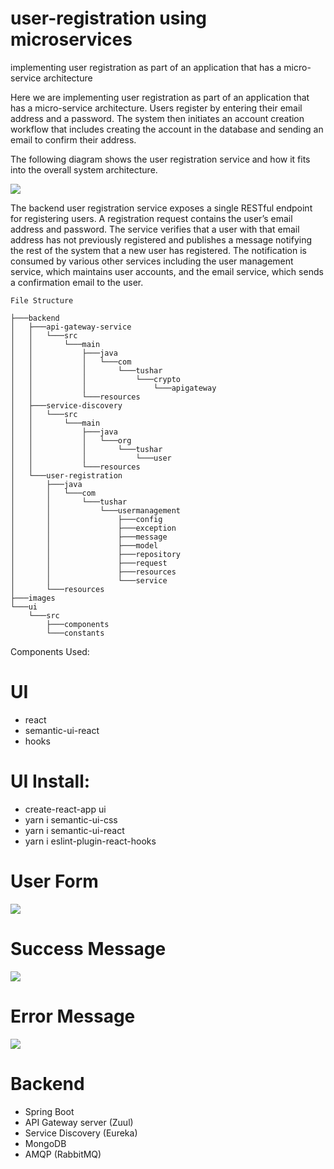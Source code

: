 # user-registration using microservices
implementing user registration as part of an application that has a micro-service architecture


Here we are implementing user registration as part of an application that has a micro-service architecture. Users register by 
entering their email address and a password. The system then initiates an account creation workflow that includes creating the account in the database and sending an email to confirm their address. 

The following diagram shows the user registration service and how it fits into the overall system architecture.

![](https://github.com/tushargoel86/user-registration/blob/master/images/diagram.png)


The backend user registration service exposes a single RESTful endpoint for registering users. A registration request contains the user’s email address and password. The service verifies that a user with that email address has not previously registered and publishes a message notifying the rest of the system that a new user has registered. The notification is consumed by various other services including the user management service, which maintains user accounts, and the email service, which sends a confirmation email to the user.


```
File Structure

├───backend
│   ├───api-gateway-service
│   │   └───src
│   │       └───main
│   │           ├───java
│   │           │   └───com
│   │           │       └───tushar
│   │           │           └───crypto
│   │           │               └───apigateway
│   │           └───resources
│   ├───service-discovery
│   │   └───src
│   │       └───main
│   │           ├───java
│   │           │   └───org
│   │           │       └───tushar
│   │           │           └───user
│   │           └───resources
│   └───user-registration
│       ├───java
│       │   └───com
│       │       └───tushar
│       │           └───usermanagement
│       │               ├───config
│       │               ├───exception
│       │               ├───message
│       │               ├───model
│       │               ├───repository
│       │               ├───request
│       │               ├───resources
│       │               └───service
│       └───resources
├───images
└───ui
    └───src
        ├───components
        └───constants
```

Components Used:

# UI
* react
* semantic-ui-react
* hooks

# UI Install:
* create-react-app ui
* yarn i semantic-ui-css
* yarn i semantic-ui-react
* yarn i eslint-plugin-react-hooks

# User Form
![](https://github.com/tushargoel86/user-registration/blob/master/images/UserRegistrationForm.PNG)

# Success Message
![](https://github.com/tushargoel86/user-registration/blob/master/images/Success.PNG)

# Error Message
![](https://github.com/tushargoel86/user-registration/blob/master/images/Error.PNG)



# Backend
* Spring Boot
* API Gateway server (Zuul) 
* Service Discovery (Eureka)
* MongoDB
* AMQP (RabbitMQ)



